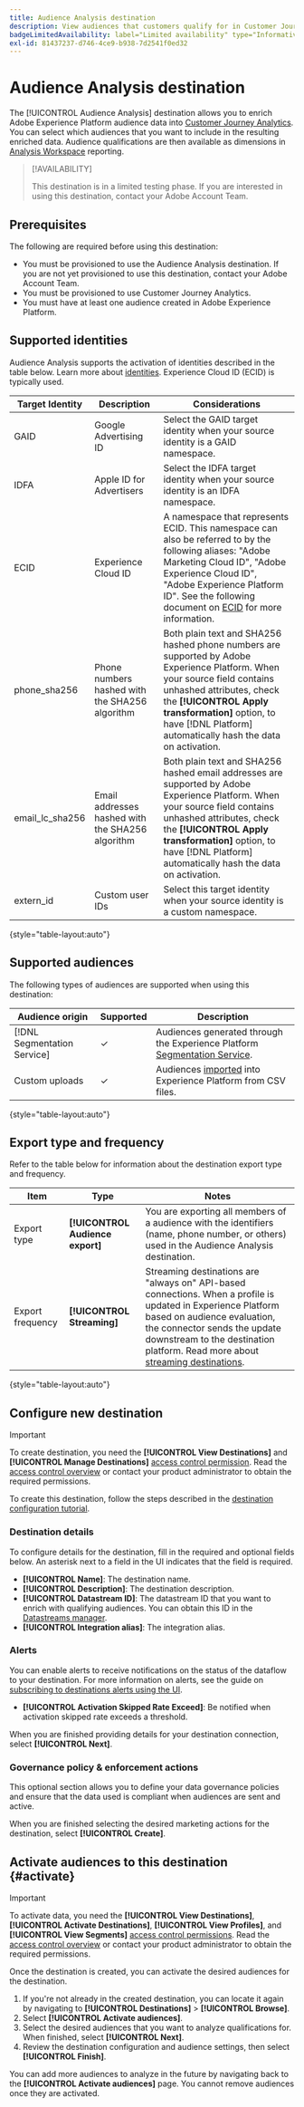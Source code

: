```yaml
---
title: Audience Analysis destination
description: View audiences that customers qualify for in Customer Journey Analytics.
badgeLimitedAvailability: label="Limited availability" type="Informative"
exl-id: 81437237-d746-4ce9-b938-7d2541f0ed32
---
```

# Audience Analysis destination

The [!UICONTROL Audience Analysis] destination allows you to enrich Adobe Experience Platform audience data into [Customer Journey Analytics](https://experienceleague.adobe.com/docs/analytics-platform/using/cja-overview/cja-overview.html). You can select which audiences that you want to include in the resulting enriched data. Audience qualifications are then available as dimensions in [Analysis Workspace](https://experienceleague.adobe.com/docs/analytics-platform/using/cja-workspace/home.html) reporting.

>[!AVAILABILITY]
>
>This destination is in a limited testing phase. If you are interested in using this destination, contact your Adobe Account Team.

## Prerequisites

The following are required before using this destination:

* You must be provisioned to use the Audience Analysis destination. If you are not yet provisioned to use this destination, contact your Adobe Account Team.
* You must be provisioned to use Customer Journey Analytics.
* You must have at least one audience created in Adobe Experience Platform.

## Supported identities

Audience Analysis supports the activation of identities described in the table below. Learn more about [identities](/help/identity-service/features/namespaces.md). Experience Cloud ID (ECID) is typically used.

|Target Identity|Description|Considerations|
|---|---|---|
|GAID|Google Advertising ID|Select the GAID target identity when your source identity is a GAID namespace.|
|IDFA|Apple ID for Advertisers|Select the IDFA target identity when your source identity is an IDFA namespace.|
|ECID|Experience Cloud ID|A namespace that represents ECID. This namespace can also be referred to by the following aliases: "Adobe Marketing Cloud ID", "Adobe Experience Cloud ID", "Adobe Experience Platform ID". See the following document on [ECID](/help/identity-service/features/ecid.md) for more information.|
|phone_sha256|Phone numbers hashed with the SHA256 algorithm|Both plain text and SHA256 hashed phone numbers are supported by Adobe Experience Platform. When your source field contains unhashed attributes, check the **[!UICONTROL Apply transformation]** option, to have [!DNL Platform] automatically hash the data on activation.|
|email_lc_sha256|Email addresses hashed with the SHA256 algorithm|Both plain text and SHA256 hashed email addresses are supported by Adobe Experience Platform. When your source field contains unhashed attributes, check the **[!UICONTROL Apply transformation]** option, to have [!DNL Platform] automatically hash the data on activation.|
|extern_id|Custom user IDs|Select this target identity when your source identity is a custom namespace.|

{style="table-layout:auto"}

## Supported audiences

The following types of audiences are supported when using this destination:

| Audience origin | Supported | Description | 
|---------|----------|----------|
| [!DNL Segmentation Service] | ✓ | Audiences generated through the Experience Platform [Segmentation Service](../../../segmentation/home.md).|
| Custom uploads | ✓ | Audiences [imported](../../../segmentation/ui/audience-portal.md#import-audience) into Experience Platform from CSV files. |

{style="table-layout:auto"}

## Export type and frequency

Refer to the table below for information about the destination export type and frequency.

| Item | Type | Notes |
---------|----------|---------|
| Export type | **[!UICONTROL Audience export]** | You are exporting all members of a audience with the identifiers (name, phone number, or others) used in the Audience Analysis destination.|
| Export frequency | **[!UICONTROL Streaming]** | Streaming destinations are "always on" API-based connections. When a profile is updated in Experience Platform based on audience evaluation, the connector sends the update downstream to the destination platform. Read more about [streaming destinations](/help/destinations/destination-types.md#streaming-destinations).|

{style="table-layout:auto"}

## Configure new destination

>[!IMPORTANT]
> 
>To create destination, you need the **[!UICONTROL View Destinations]** and **[!UICONTROL Manage Destinations]** [access control permission](/help/access-control/home.md#permissions). Read the [access control overview](/help/access-control/ui/overview.md) or contact your product administrator to obtain the required permissions.

To create this destination, follow the steps described in the [destination configuration tutorial](../../ui/connect-destination.md).

### Destination details

To configure details for the destination, fill in the required and optional fields below. An asterisk next to a field in the UI indicates that the field is required.

* **[!UICONTROL Name]**: The destination name.
* **[!UICONTROL Description]**: The destination description.
* **[!UICONTROL Datastream ID]**: The datastream ID that you want to enrich with qualifying audiences. You can obtain this ID in the [Datastreams manager](/help/datastreams/overview.md).
* **[!UICONTROL Integration alias]**: The integration alias.

### Alerts

You can enable alerts to receive notifications on the status of the dataflow to your destination. For more information on alerts, see the guide on [subscribing to destinations alerts using the UI](../../ui/alerts.md).

* **[!UICONTROL Activation Skipped Rate Exceed]**: Be notified when activation skipped rate exceeds a threshold.

When you are finished providing details for your destination connection, select **[!UICONTROL Next]**.

### Governance policy & enforcement actions

This optional section allows you to define your data governance policies and ensure that the data used is compliant when audiences are sent and active.

When you are finished selecting the desired marketing actions for the destination, select **[!UICONTROL Create]**.

## Activate audiences to this destination {#activate}

>[!IMPORTANT]
> 
>To activate data, you need the **[!UICONTROL View Destinations]**, **[!UICONTROL Activate Destinations]**, **[!UICONTROL View Profiles]**, and **[!UICONTROL View Segments]** [access control permissions](/help/access-control/home.md#permissions). Read the [access control overview](/help/access-control/ui/overview.md) or contact your product administrator to obtain the required permissions.

Once the destination is created, you can activate the desired audiences for the destination.

1. If you're not already in the created destination, you can locate it again by navigating to **[!UICONTROL Destinations]** > **[!UICONTROL Browse]**.
1. Select **[!UICONTROL Activate audiences]**.
1. Select the desired audiences that you want to analyze qualifications for. When finished, select **[!UICONTROL Next]**.
1. Review the destination configuration and audience settings, then select **[!UICONTROL Finish]**.

You can add more audiences to analyze in the future by navigating back to the **[!UICONTROL Activate audiences]** page. You cannot remove audiences once they are activated.
